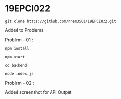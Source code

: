 # 19EPCI022


```git clone https://github.com/Prem3501/19EPCI022.git```


Added to Problems


Problem - 01 : 

  ```npm install```

  
  ```npm start```

  
  ```cd backend```

  
  ```node index.js```


  Problem - 02 :


  Added screenshot for API Output
